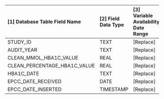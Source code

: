 |[1] Database Table Field Name |[2] Field Data Type |[3] Variable Availability Date Range |[4] Field Length or Format |[5] Range of Values |[6] Constraints |[7] Representation of Missing Data |[8] Field Description |[9] Field_Group |[10] Notes |
|:-----------------------------|:-------------------|:------------------------------------|:--------------------------|:-------------------|:---------------|:----------------------------------|:---------------------|:---------------|:----------|
|STUDY_ID                      |TEXT                |[Replace]                            |[Replace]                  |[Replace]           |[Replace]       |[Replace]                          |[Replace]             |[Replace]       |[Replace]  |
|AUDIT_YEAR                    |TEXT                |[Replace]                            |[Replace]                  |[Replace]           |[Replace]       |[Replace]                          |[Replace]             |[Replace]       |[Replace]  |
|CLEAN_MMOL_HBA1C_VALUE        |REAL                |[Replace]                            |[Replace]                  |[Replace]           |[Replace]       |[Replace]                          |[Replace]             |[Replace]       |[Replace]  |
|CLEAN_PERCENTAGE_HBA1C_VALUE  |REAL                |[Replace]                            |[Replace]                  |[Replace]           |[Replace]       |[Replace]                          |[Replace]             |[Replace]       |[Replace]  |
|HBA1C_DATE                    |TEXT                |[Replace]                            |[Replace]                  |[Replace]           |[Replace]       |[Replace]                          |[Replace]             |[Replace]       |[Replace]  |
|EPCC_DATE_RECEIVED            |DATE                |[Replace]                            |[Replace]                  |[Replace]           |[Replace]       |[Replace]                          |[Replace]             |[Replace]       |[Replace]  |
|EPCC_DATE_INSERTED            |TIMESTAMP           |[Replace]                            |[Replace]                  |[Replace]           |[Replace]       |[Replace]                          |[Replace]             |[Replace]       |[Replace]  |
